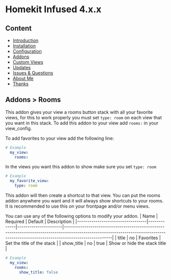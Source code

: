 # Homekit Infused 4.x.x

## Content
- [Introduction](index.md)
- [Installation](installation.md)
- [Configuration](configuration.md)
- [Addons](addons.md)
- [Custom Views](custom_views.md)
- [Updates](updates.md)
- [Issues & Questions](issues.md)
- [About Me](about.md)
- [Thanks](thanks.md)

## Addons > Rooms

This addon gives your view a rooms button stack with all your favorite views, for this to work properly you must set `type: room` on each view that you want in this stack.
To add this addon to your view add `rooms:` in your view_config.

To add favorites to your view add the following line:

```yaml
# Example
  my_view:
    rooms:
```

In the views you want this addon to show make sure you set `type: room`

```yaml
# Example
  my_favorite_view:
    type: room
```
This addon will then create a shortcut to that view. You can put the rooms addon anywhere you want and it will always show shortcuts to your rooms. It is recommended to use this on your frontpage and/or menu views.

You can use any of the following options to modify your addon.
| Name | Required | Default | Description |
|----------------------------------|-------------|----------------------|-----------------------------------------------------------------------------------------------------------------------------------------------------------------------------------|
| title | no | Favorites | Set the title of the stack |
| show_title | no | true | Show or hide the stack title |

```yaml
# Example
  my_view:
    rooms:
      show_title: false
```